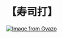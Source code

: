 # 【寿司打】 #

[![Image from Gyazo](https://i.gyazo.com/3ec5bb81794de4c12535d9f82d638c88.jpg)](https://gyazo.com/3ec5bb81794de4c12535d9f82d638c88)
